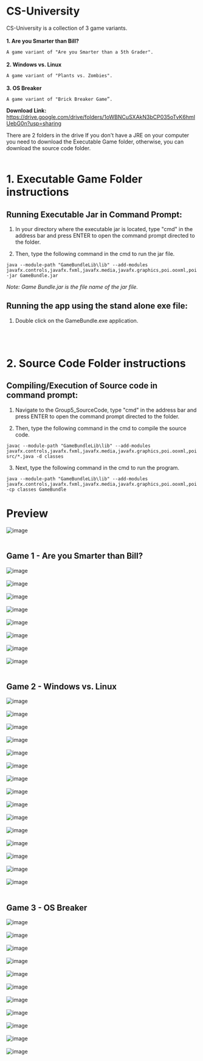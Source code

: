# CS-University
CS-University is a collection of 3 game variants.<br><br>
  **1. Are you Smarter than Bill?**
  
   `A game variant of "Are you Smarter than a 5th Grader".`<br><br>
  **2. Windows vs. Linux**
  
  `A game variant of "Plants vs. Zombies".`<br><br>
  **3. OS Breaker**
  
  `A game variant of "Brick Breaker Game”.`

**Download Link:** https://drive.google.com/drive/folders/1oWBNCuSXAkN3bCP035oTvK6hmIUebG0n?usp=sharing

There are 2 folders in the drive 
If you don't have a JRE on your computer you need to download the Executable Game folder, otherwise, you can download the source code folder. 
<br><br>
# 1. Executable Game Folder instructions

## Running Executable Jar in Command Prompt:

  1. In your directory where the executable jar is located, type "cmd" in the address bar and press ENTER to open the command prompt directed to the folder.
  
  2. Then, type the following command in the cmd to run the jar file.
  
    java --module-path "GameBundleLib\lib" --add-modules javafx.controls,javafx.fxml,javafx.media,javafx.graphics,poi.ooxml,poi  -jar GameBundle.jar
  
  _Note: Game Bundle.jar is the file name of the jar file._

## Running the app using the stand alone exe file:

  1. Double click on the GameBundle.exe application.

<br><br>
# 2. Source Code Folder instructions

## Compiling/Execution of Source code in command prompt:

  1. Navigate to the Group5_SourceCode, type "cmd" in the address bar and press ENTER to open the command prompt directed to the folder.
  
  2. Then, type the following command in the cmd to compile the source code. 
  
    javac --module-path "GameBundleLib\lib" --add-modules javafx.controls,javafx.fxml,javafx.media,javafx.graphics,poi.ooxml,poi src/*.java -d classes
   
  3. Next, type the following command in the cmd to run the program.

    java --module-path "GameBundleLib\lib" --add-modules javafx.controls,javafx.fxml,javafx.media,javafx.graphics,poi.ooxml,poi  -cp classes GameBundle


 # Preview
![image](https://github.com/kuyalester/Game-Bundle/assets/124505485/69b95cbc-3dc7-47f1-aa95-6761fc943784)
<br><br>
## Game 1 - Are you Smarter than Bill?
![image](https://github.com/kuyalester/Game-Bundle/assets/124505485/f58fe415-27a4-4726-b7ed-64eb9e4a2b47)
<br><br>
![image](https://github.com/kuyalester/Game-Bundle/assets/124505485/c81ccd1a-4c39-4ccb-b076-e1cc7d30e7b2)
<br><br>
![image](https://github.com/kuyalester/Game-Bundle/assets/124505485/625c73c3-9731-4d02-8171-30e642908883)
<br><br>
![image](https://github.com/kuyalester/Game-Bundle/assets/124505485/bf63d946-48a3-4cfe-8a49-f2e555e789bb)
<br><br>
![image](https://github.com/kuyalester/Game-Bundle/assets/124505485/96909340-47f0-49df-be23-cbb48aacaafa)
<br><br>
![image](https://github.com/kuyalester/Game-Bundle/assets/124505485/ada4dec2-fdab-490b-b36d-ab540a184e85)
<br><br>
![image](https://github.com/kuyalester/Game-Bundle/assets/124505485/32dda168-759c-45a4-88e9-674b87535811)
<br><br>
![image](https://github.com/kuyalester/Game-Bundle/assets/124505485/5be61aa4-7edf-460c-9aed-1d0e7b14816f)
<br><br>
## Game 2 - Windows vs. Linux
![image](https://github.com/kuyalester/Game-Bundle/assets/124505485/ce3b8a31-22bd-4614-abea-64fd5357fc36)
<br><br>
![image](https://github.com/kuyalester/Game-Bundle/assets/124505485/67a6455a-a4d9-4639-b939-e9b79d95c967)
<br><br>
![image](https://github.com/kuyalester/Game-Bundle/assets/124505485/1ac626d3-5564-46b4-83b3-92be960a93d8)
<br><br>
![image](https://github.com/kuyalester/Game-Bundle/assets/124505485/5cdda968-d4ea-47f5-8630-aad47aa5a88c)
<br><br>
![image](https://github.com/kuyalester/Game-Bundle/assets/124505485/fb20bd9e-4ce4-4a2e-8483-6925ceb9c217)
<br><br>
![image](https://github.com/kuyalester/Game-Bundle/assets/124505485/bac2e3d1-6929-4052-a462-5b32241fedb4)
<br><br>
![image](https://github.com/kuyalester/Game-Bundle/assets/124505485/d1b46fb6-c78f-49ed-9fa8-2fd7c7ab766d)
<br><br>
![image](https://github.com/kuyalester/Game-Bundle/assets/124505485/31883f8a-2ebd-41c6-894a-bbbe67ac971d)
<br><br>
![image](https://github.com/kuyalester/Game-Bundle/assets/124505485/65eabb0d-661f-4266-a8be-4641ce0de0c0)
<br><br>
![image](https://github.com/kuyalester/Game-Bundle/assets/124505485/d8f4d900-c6a6-4e7d-91ec-587813a5e602)
<br><br>
![image](https://github.com/kuyalester/Game-Bundle/assets/124505485/35c96944-b5b0-4f0e-8686-d51599a0d55a)
<br><br>
![image](https://github.com/kuyalester/Game-Bundle/assets/124505485/95189da4-0694-4f4a-b6c0-3462e43447ec)
<br><br>
![image](https://github.com/kuyalester/Game-Bundle/assets/124505485/e8949cd6-55ce-4464-b7ac-4c3eb69f9e9b)
<br><br>
![image](https://github.com/kuyalester/Game-Bundle/assets/124505485/1bcd14b9-286c-40de-8f28-4754af15b1ca)
<br><br>
![image](https://github.com/kuyalester/Game-Bundle/assets/124505485/1ace8d84-c55b-494e-8640-ef42f9f3a99b)
<br><br>
## Game 3 - OS Breaker
![image](https://github.com/kuyalester/Game-Bundle/assets/124505485/90014b44-ca91-4987-a2e9-0ad063d0d620)
<br><br>
![image](https://github.com/kuyalester/Game-Bundle/assets/124505485/0816d7b7-09de-44dc-8d6b-e5e1eeddbbb4)
<br><br>
![image](https://github.com/kuyalester/Game-Bundle/assets/124505485/db9c94c1-a1c4-4c20-abdb-b2dfc0fe75fa)
<br><br>
![image](https://github.com/kuyalester/Game-Bundle/assets/124505485/d4727031-c1a2-40db-a850-0f2226414747)
<br><br>
![image](https://github.com/kuyalester/Game-Bundle/assets/124505485/33c1c61a-71b1-4429-92e6-435df5cff55b)
<br><br>
![image](https://github.com/kuyalester/Game-Bundle/assets/124505485/9ee36d00-2d2d-4711-8fd6-ca63af7707f3)
<br><br>
![image](https://github.com/kuyalester/Game-Bundle/assets/124505485/9f596030-5b25-4ed8-8214-aedce97fa8c5)
<br><br>
![image](https://github.com/kuyalester/Game-Bundle/assets/124505485/964b8b83-4404-4868-9978-8f5481bfe040)
<br><br>
![image](https://github.com/kuyalester/Game-Bundle/assets/124505485/c2ac63b5-6a2c-441f-b0a5-ce70cb000242)
<br><br>
![image](https://github.com/kuyalester/Game-Bundle/assets/124505485/59fb2e3b-736e-4730-8adb-4947cabb16a9)
<br><br>
![image](https://github.com/kuyalester/Game-Bundle/assets/124505485/60bffdcc-b9f8-41d0-92e7-0b097bb91060)



